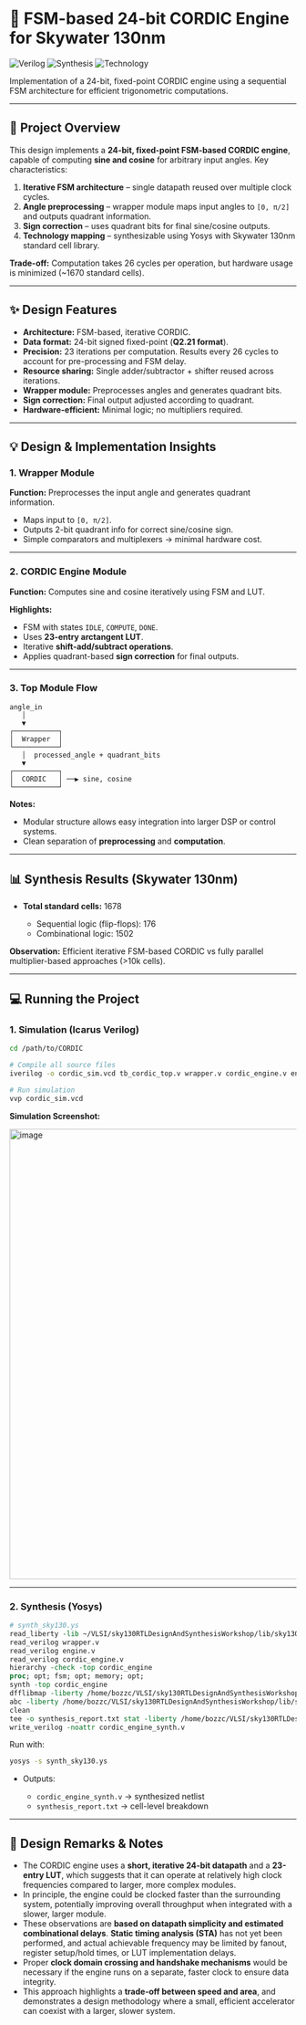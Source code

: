 # 🚀 FSM-based 24-bit CORDIC Engine for Skywater 130nm

![Verilog](https://img.shields.io/badge/Verilog-2001-blue.svg?style=for-the-badge)
![Synthesis](https://img.shields.io/badge/Synthesis-Yosys-brightgreen.svg?style=for-the-badge)
![Technology](https://img.shields.io/badge/PDK-Skywater%20130nm-blueviolet.svg?style=for-the-badge)

Implementation of a 24-bit, fixed-point CORDIC engine using a sequential FSM architecture for efficient trigonometric computations.

---

## 📝 Project Overview

This design implements a **24-bit, fixed-point FSM-based CORDIC engine**, capable of computing **sine and cosine** for arbitrary input angles. Key characteristics:

1. **Iterative FSM architecture** – single datapath reused over multiple clock cycles.
2. **Angle preprocessing** – wrapper module maps input angles to `[0, π/2]` and outputs quadrant information.
3. **Sign correction** – uses quadrant bits for final sine/cosine outputs.
4. **Technology mapping** – synthesizable using Yosys with Skywater 130nm standard cell library.

**Trade-off:** Computation takes 26 cycles per operation, but hardware usage is minimized (~1670 standard cells).

---

## ✨ Design Features

* **Architecture:** FSM-based, iterative CORDIC.
* **Data format:** 24-bit signed fixed-point (**Q2.21 format**).
* **Precision:** 23 iterations per computation. Results every 26 cycles to account for pre-processing and FSM delay.
* **Resource sharing:** Single adder/subtractor + shifter reused across iterations.
* **Wrapper module:** Preprocesses angles and generates quadrant bits.
* **Sign correction:** Final output adjusted according to quadrant.
* **Hardware-efficient:** Minimal logic; no multipliers required.

---

## 💡 Design & Implementation Insights

### 1. Wrapper Module

**Function:** Preprocesses the input angle and generates quadrant information.

* Maps input to `[0, π/2]`.
* Outputs 2-bit quadrant info for correct sine/cosine sign.
* Simple comparators and multiplexers → minimal hardware cost.

---

### 2. CORDIC Engine Module

**Function:** Computes sine and cosine iteratively using FSM and LUT.

**Highlights:**

* FSM with states `IDLE`, `COMPUTE`, `DONE`.
* Uses **23-entry arctangent LUT**.
* Iterative **shift-add/subtract operations**.
* Applies quadrant-based **sign correction** for final outputs.

---

### 3. Top Module Flow

```
angle_in
   │
   ▼
┌───────────┐
│  Wrapper  │
└───────────┘
   │  processed_angle + quadrant_bits
   ▼
┌───────────┐
│  CORDIC   │ ──▶ sine, cosine
└───────────┘
```

**Notes:**

* Modular structure allows easy integration into larger DSP or control systems.
* Clean separation of **preprocessing** and **computation**.

---

## 📊 Synthesis Results (Skywater 130nm)

* **Total standard cells:** 1678

  * Sequential logic (flip-flops): 176
  * Combinational logic: 1502

**Observation:** Efficient iterative FSM-based CORDIC vs fully parallel multiplier-based approaches (>10k cells).

---

## 💻 Running the Project

### 1. Simulation (Icarus Verilog)

```bash
cd /path/to/CORDIC

# Compile all source files
iverilog -o cordic_sim.vcd tb_cordic_top.v wrapper.v cordic_engine.v engine.v

# Run simulation
vvp cordic_sim.vcd
```

**Simulation Screenshot:**

<img width="2321" height="789" alt="image" src="https://github.com/user-attachments/assets/48613cb8-6cb3-4956-8bf9-aa8c43c4954d" />

---

### 2. Synthesis (Yosys)

```tcl
# synth_sky130.ys
read_liberty -lib ~/VLSI/sky130RTLDesignAndSynthesisWorkshop/lib/sky130_fd_sc_hd__tt_025C_1v80.lib
read_verilog wrapper.v
read_verilog engine.v
read_verilog cordic_engine.v
hierarchy -check -top cordic_engine
proc; opt; fsm; opt; memory; opt;
synth -top cordic_engine
dfflibmap -liberty /home/bozzc/VLSI/sky130RTLDesignAndSynthesisWorkshop/lib/sky130_fd_sc_hd__tt_025C_1v80.lib
abc -liberty /home/bozzc/VLSI/sky130RTLDesignAndSynthesisWorkshop/lib/sky130_fd_sc_hd__tt_025C_1v80.lib
clean
tee -o synthesis_report.txt stat -liberty /home/bozzc/VLSI/sky130RTLDesignAndSynthesisWorkshop/lib/sky130_fd_sc_hd__tt_025C_1v80.lib
write_verilog -noattr cordic_engine_synth.v
```

Run with:

```bash
yosys -s synth_sky130.ys
```

* Outputs:

  * `cordic_engine_synth.v` → synthesized netlist
  * `synthesis_report.txt` → cell-level breakdown

---

## 📝 Design Remarks & Notes

* The CORDIC engine uses a **short, iterative 24-bit datapath** and a **23-entry LUT**, which suggests that it can operate at relatively high clock frequencies compared to larger, more complex modules.
* In principle, the engine could be clocked faster than the surrounding system, potentially improving overall throughput when integrated with a slower, larger module.
* These observations are **based on datapath simplicity and estimated combinational delays**. **Static timing analysis (STA)** has not yet been performed, and actual achievable frequency may be limited by fanout, register setup/hold times, or LUT implementation delays.
* Proper **clock domain crossing and handshake mechanisms** would be necessary if the engine runs on a separate, faster clock to ensure data integrity.
* This approach highlights a **trade-off between speed and area**, and demonstrates a design methodology where a small, efficient accelerator can coexist with a larger, slower system.

